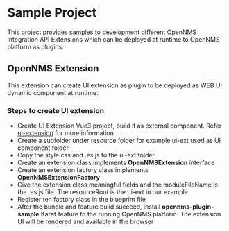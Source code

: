 # Sample Project
This project provides samples to development different OpenNMS Integration API Extensions which can be deployed at 
runtime  to OpenNMS platform as plugins. 

## OpenNMS Extension
This extension can create UI extension as plugin to be deployed as WEB UI dynamic component at runtime.

### Steps to create UI extension
- Create UI Extension Vue3 project, build it as external component. Refer [ui-extension](../ui-extension/README.md) for 
more information
- Create a subfolder under resource folder for example ui-ext used as UI component folder 
- Copy the style.css and <ui extension name>.es.js to the ui-ext folder
- Create an extension class implements **OpenNMSExtension** interface
- Create an extension factory class implements **OpenNMSExtensionFactory**
- Give the extension class meaningful fields and the moduleFileName is the <ui extension name>.es.js file. 
The resourceRoot is the ui-ext in our example
- Register teh factory class in the blueprint file
- After the bundle and feature build succeed, install **opennms-plugin-sample** Karaf feature to the running OpenNMS 
platform. The extension UI will be rendered and available in the browser 

